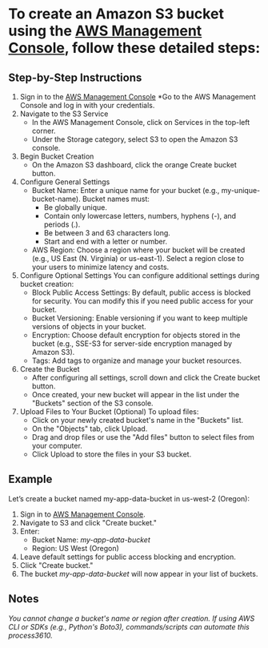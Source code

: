 # To create an Amazon S3 bucket using the [AWS Management Console](https://aws.amazon.com/s3/), follow these detailed steps:

## Step-by-Step Instructions

1. Sign in to the [AWS Management Console](https://aws.amazon.com/s3/)
	*Go to the AWS Management Console and log in with your credentials.
2. Navigate to the S3 Service
	* In the AWS Management Console, click on Services in the top-left corner.
	* Under the Storage category, select S3 to open the Amazon S3 console.
3. Begin Bucket Creation
	* On the Amazon S3 dashboard, click the orange Create bucket button.
4. Configure General Settings
	* Bucket Name: Enter a unique name for your bucket (e.g., my-unique-bucket-name). Bucket names must:
		* Be globally unique.
		* Contain only lowercase letters, numbers, hyphens (-), and periods (.).
		* Be between 3 and 63 characters long.
		* Start and end with a letter or number.
	* AWS Region: Choose a region where your bucket will be created (e.g., US East (N. Virginia) or us-east-1). Select a region close to your users to minimize latency and costs.
5. Configure Optional Settings
You can configure additional settings during bucket creation:
	* Block Public Access Settings: By default, public access is blocked for security. You can modify this if you need public access for your bucket.
	* Bucket Versioning: Enable versioning if you want to keep multiple versions of objects in your bucket.
	* Encryption: Choose default encryption for objects stored in the bucket (e.g., SSE-S3 for server-side encryption managed by Amazon S3).
	* Tags: Add tags to organize and manage your bucket resources.
6. Create the Bucket
	* After configuring all settings, scroll down and click the Create bucket button.
	* Once created, your new bucket will appear in the list under the "Buckets" section of the S3 console.
7. Upload Files to Your Bucket (Optional)
To upload files:
	* Click on your newly created bucket's name in the "Buckets" list.
	* On the "Objects" tab, click Upload.
	* Drag and drop files or use the "Add files" button to select files from your computer.
	* Click Upload to store the files in your S3 bucket.
	
## Example
Let’s create a bucket named my-app-data-bucket in us-west-2 (Oregon):
1. Sign in to [AWS Management Console](https://aws.amazon.com/s3/).
2. Navigate to S3 and click "Create bucket."
3. Enter:
	* Bucket Name: _my-app-data-bucket_
	* Region: US West (Oregon)
4. Leave default settings for public access blocking and encryption.
5. Click "Create bucket."
6. The bucket _my-app-data-bucket_ will now appear in your list of buckets.

## Notes
_You cannot change a bucket's name or region after creation._
_If using AWS CLI or SDKs (e.g., Python's Boto3), commands/scripts can automate this process3610._
